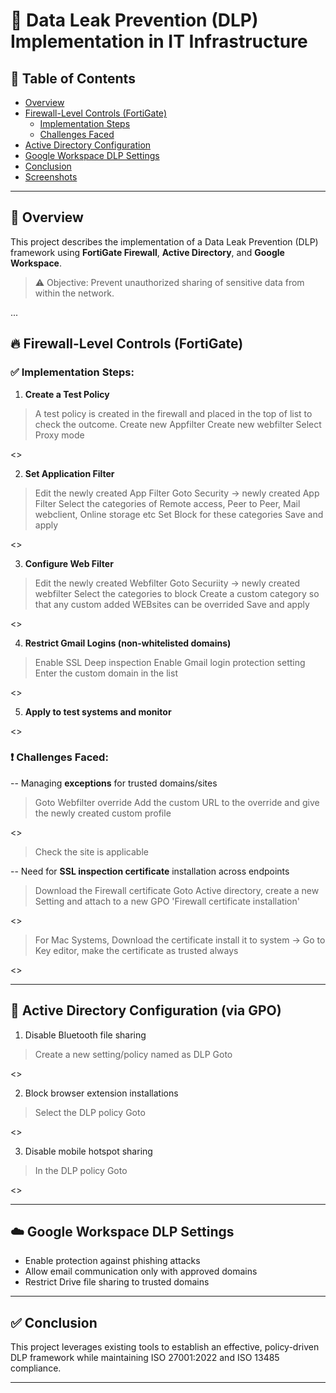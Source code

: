 # 🔐 Data Leak Prevention (DLP) Implementation in IT Infrastructure

## 📌 Table of Contents
- [Overview](#overview)
- [Firewall-Level Controls (FortiGate)](#firewall-level-controls-fortigate)
  - [Implementation Steps](#implementation-steps)
  - [Challenges Faced](#challenges-faced)
- [Active Directory Configuration](#active-directory-configuration)
- [Google Workspace DLP Settings](#google-workspace-dlp-settings)
- [Conclusion](#conclusion)
- [Screenshots](#screenshots)

---

## 📘 Overview

This project describes the implementation of a Data Leak Prevention (DLP) framework using **FortiGate Firewall**, **Active Directory**, and **Google Workspace**.

> ⚠️ Objective: Prevent unauthorized sharing of sensitive data from within the network.

...

## 🔥 Firewall-Level Controls (FortiGate)

### ✅ Implementation Steps:
1. **Create a Test Policy**

> A test policy is created in the firewall and placed in the top of list to check the outcome.
> Create new Appfilter
> Create new webfilter
> Select Proxy mode

<<Screenshot here>>

2. **Set Application Filter**

> Edit the newly created App Filter
> Goto Security -> newly created App Filter
> Select the categories of Remote access, Peer to Peer, Mail webclient, Online storage etc
> Set Block for these categories
> Save and apply

<<Screenshot here>>

3. **Configure Web Filter**

> Edit the newly created Webfilter
> Goto Securiity -> newly created webfilter
> Select the categories to block
> Create a custom category so that any custom added WEBsites can be overrided
> Save and apply

<<Screenshot here>>

4. **Restrict Gmail Logins (non-whitelisted domains)**

> Enable SSL Deep inspection
> Enable Gmail login protection setting
> Enter the custom domain in the list

<<Screenshot here>>

5. **Apply to test systems and monitor**

<<Screenshot here>>

### ❗ Challenges Faced:
-- Managing **exceptions** for trusted domains/sites

> Goto Webfilter override
> Add the custom URL to the override and give the newly created custom profile

<<Screenshot here>>

> Check the site is applicable

-- Need for **SSL inspection certificate** installation across endpoints

> Download the Firewall certificate
> Goto Active directory, create a new Setting and attach to a new GPO 'Firewall certificate installation'

<<Screenshot here>>

> For Mac Systems, Download the certificate install it to system -> Go to Key editor, make the certificate as trusted always

<<Screenshot here>>

---

## 🧩 Active Directory Configuration (via GPO)

1. Disable Bluetooth file sharing

> Create a new setting/policy named as DLP
> Goto 

<<Screenshot here>>

2. Block browser extension installations

> Select the DLP policy
> Goto

<<Screenshot here>>

3. Disable mobile hotspot sharing
> In the DLP policy
> Goto

<<Screenshot here>>

---

## ☁️ Google Workspace DLP Settings

- Enable protection against phishing attacks
- Allow email communication only with approved domains
- Restrict Drive file sharing to trusted domains

---

## ✅ Conclusion

This project leverages existing tools to establish an effective, policy-driven DLP framework while maintaining ISO 27001:2022 and ISO 13485 compliance.

---
